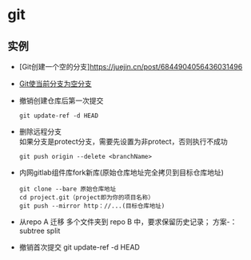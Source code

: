 # git

## 实例
+ [Git创建一个空的分支]https://juejin.cn/post/6844904056436031496
+ [Git使当前分支为空分支](https://www.weipxiu.com/3710.html)
+ 撤销创建仓库后第一次提交
    ```
    git update-ref -d HEAD
    ```
+ 删除远程分支
<br>如果分支是protect分支，需要先设置为非protect，否则执行不成功
    ```
    git push origin --delete <branchName>
    ```

+ 内网gitlab组件库fork新库(原始仓库地址完全拷贝到目标仓库地址)
  ```
  git clone --bare 原始仓库地址
  cd project.git（project即为你的项目名称）
  git push --mirror http：//...(目标仓库地址)
  ```

+ 从repo A 迁移 多个文件夹到 repo B 中，要求保留历史记录；
方案-： subtree split

+ 撤销首次提交
  git update-ref -d HEAD